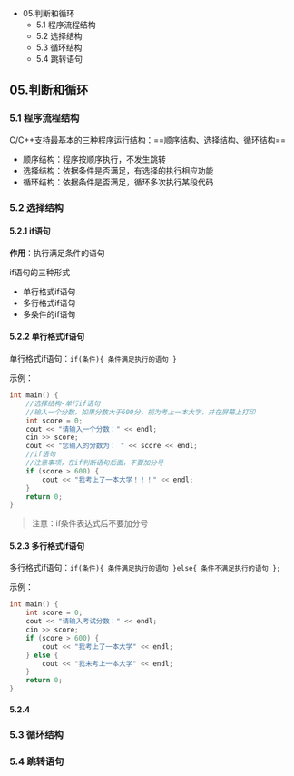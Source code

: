 

- 05.判断和循环
  - 5.1 程序流程结构
  - 5.2 选择结构
  - 5.3 循环结构
  - 5.4 跳转语句



## 05.判断和循环
### 5.1 程序流程结构

C/C++支持最基本的三种程序运行结构：==顺序结构、选择结构、循环结构==

* 顺序结构：程序按顺序执行，不发生跳转
* 选择结构：依据条件是否满足，有选择的执行相应功能
* 循环结构：依据条件是否满足，循环多次执行某段代码

### 5.2 选择结构

#### 5.2.1 if语句

**作用**：执行满足条件的语句

if语句的三种形式

* 单行格式if语句
* 多行格式if语句
* 多条件的if语句

#### 5.2.2 单行格式if语句

单行格式if语句：`if(条件){ 条件满足执行的语句 }`

示例：

```cpp
int main() {
    //选择结构-单行if语句
    //输入一个分数，如果分数大于600分，视为考上一本大学，并在屏幕上打印
    int score = 0;
    cout << "请输入一个分数：" << endl;
    cin >> score;
    cout << "您输入的分数为： " << score << endl;
    //if语句
    //注意事项，在if判断语句后面，不要加分号
    if (score > 600) {
        cout << "我考上了一本大学！！！" << endl;
    }
    return 0;
}
```

> 注意：if条件表达式后不要加分号

#### 5.2.3 多行格式if语句

多行格式if语句：`if(条件){ 条件满足执行的语句 }else{ 条件不满足执行的语句 };`

示例：

```cpp
int main() {
    int score = 0;
    cout << "请输入考试分数：" << endl;
    cin >> score;
    if (score > 600) {
        cout << "我考上了一本大学" << endl;
    } else {
        cout << "我未考上一本大学" << endl;
    }
    return 0;
}
```

#### 5.2.4 







### 5.3 循环结构
### 5.4 跳转语句

















